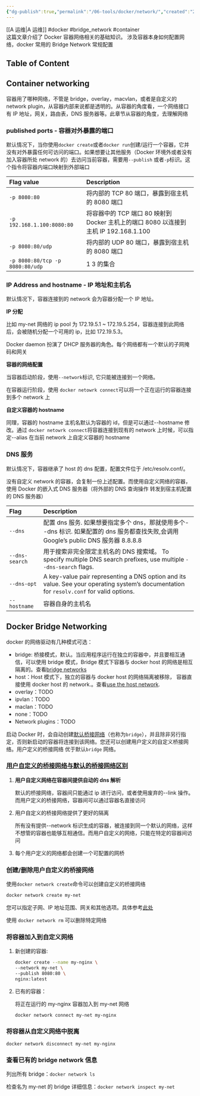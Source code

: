```yaml
---
{"dg-publish":true,"permalink":"/06-tools/docker/network/","created":"2024-09-18T14:20:21.372+08:00","updated":"2024-05-27T15:03:24.000+08:00"}
---
```


[[A 运维\|A 运维]] #docker #bridge_network #container  
这篇文章介绍了 Docker 容器网络相关的基础知识。
涉及容器本身如何配置网络，docker 常用的 Bridge Network 常规配置

<!--more-->

## Table of Content

## Container networking

容器用了哪种网络，不管是 bridge，overlay，macvlan，或者是自定义的 network plugin，从容器内部来说都是透明的。从容器的角度看，一个网络接口有 IP 地址，网关，路由表，DNS 服务器等。此章节从容器的角度，去理解网络

### published ports - 容器对外暴露的端口

默认情况下，当你使用`docker create`或者`docker run`创建/运行一个容器，它并没有对外暴露任何可访问的端口。如果想要让其他服务（Docker 环境外或者没有加入容器所处 network 的）去访问当前容器，需要用`--publish` 或者`-p`标识。这个指令将容器内端口映射到外部端口

| Flag value                      | Description                                                                          |
| :------------------------------ | :----------------------------------------------------------------------------------- |
| `-p 8080:80`                    | 将内部的 TCP 80 端口，暴露到宿主机的 8080 端口                                       |
| `-p 192.168.1.100:8080:80`      | 将容器中的 TCP 端口 80 映射到 Docker 主机上的端口 8080 以连接到主机 IP 192.168.1.100 |
| `-p 8080:80/udp`                | 将内部的 UDP 80 端口，暴露到宿主机的 8080 端口                                       |
| `-p 8080:80/tcp -p 8080:80/udp` | 1 3 的集合                                                                           |

### IP Address and hostname - IP 地址和主机名

默认情况下，容器连接到的 network 会为容器分配一个 IP 地址。

**IP 分配**

比如 my-net 网络的 ip pool 为 172.19.5.1 ~ 172.19.5.254，容器连接到此网络后，会被随机分配一个可用的 ip，比如 172.19.5.3。

Docker daemon 扮演了 DHCP 服务器的角色。每个网络都有一个默认的子网掩码和网关

**容器的网络配置**

当容器启动阶段，使用`--network`标识, 它只能被连接到一个网络。

在容器运行阶段，使用 `docker netowrk connect`可以将一个正在运行的容器连接到多个 network 上

**自定义容器的 hostname**

同理，容器的 hostname 主机名默认为容器的 id，但是可以通过--hostname 修改。通过 `docker netowrk connect`将容器连接到现有的 network 上时候，可以指定--alias 在当前 network 上自定义容器的 hostname

### DNS 服务

默认情况下，容器继承了 host 的 dns 配置，配置文件位于 /etc/resolv.conf/。

没有自定义 network 的容器，会复制一份上述配置。而使用自定义网络的容器，使用 Docker 的嵌入式 DNS 服务器（将外部的 DNS 查询操作 转发到宿主机配置的 DNS 服务器）

| Flag           | Description                                                                                                                              |
| :------------- | :--------------------------------------------------------------------------------------------------------------------------------------- |
| `--dns`        | 配置 dns 服务. 如果想要指定多个 dns，那就使用多个--dns 标识. 如果配置的 dns 服务都查找失败,会调用 Google’s public DNS 服务器 8.8.8.8     |
| `--dns-search` | 用于搜索非完全限定主机名的 DNS 搜索域。 To specify multiple DNS search prefixes, use multiple `--dns-search` flags.                      |
| `--dns-opt`    | A key-value pair representing a DNS option and its value. See your operating system’s documentation for `resolv.conf` for valid options. |
| `--hostname`   | 容器自身的主机名                                                                                                                         |

## Docker Bridge Networking

docker 的网络驱动有几种模式可选：

- bridge: 桥接模式，默认。当应用程序运行在独立的容器中，并且要相互通信，可以使用 bridge 模式，Bridge 模式下容器与 docker host 的网络是相互隔离的。查看[bridge networks](https://docs.docker.com/network/bridge/)
- host：Host 模式下，独立的容器与 docker host 的网络隔离被移除， 容器直接使用 docker host 的 network.。查看[use the host network](https://docs.docker.com/network/host/).
- overlay：TODO
- ipvlan：TODO
- maclan：TODO
- none：TODO
- Network plugins：TODO

启动 Docker 时，会自动创建[默认桥接网络](https://docs.docker.com/network/bridge/#use-the-default-bridge-network)（也称为`bridge`），并且除非另行指定，否则新启动的容器将连接到该网络。您还可以创建用户定义的自定义桥接网络。用户定义的桥接网络 优于默认`bridge` 网络。

### [用户自定义的桥接网络与默认的桥接网络区别](https://docs.docker.com/network/bridge/#differences-between-user-defined-bridges-and-the-default-bridge)

1. **用户自定义网络在容器间提供自动的 dns 解析**

   默认的桥接网络，容器间只能通过 ip 进行访问，或者使用废弃的--link 操作。而用户定义的桥接网络，容器间可以通过容器名直接访问

2. 用户自定义的桥接网络提供了更好的隔离

   所有没有提供--network 标识生成的容器，被连接到同一个默认的网络，这样不想管的容器也能够互相通信。而用户自定义的网络，只能在特定的容器间访问

3. 每个用户定义的网络都会创建一个可配置的网桥

### 创建/删除用户自定义的桥接网络

使用`docker network create`命令可以创建自定义的桥接网络

```bash
docker network create my-net
```

您可以指定子网、IP 地址范围、网关和其他选项。具体参考[此处](https://docs.docker.com/engine/reference/commandline/network_create/#specify-advanced-options)

使用 `docker network rm` 可以删除特定网络

### 将容器加入到自定义网络

1. 新创建的容器:

   ```bash
   docker create --name my-nginx \
   --network my-net \
   --publish 8080:80 \
   nginx:latest
   ```

2. 已有的容器：

   将正在运行的 my-nginx 容器加入到 my-net 网络

   `docker network connect my-net my-nginx`

### 将容器从自定义网络中脱离

`docker network disconnect my-net my-nginx`

### 查看已有的 bridge network 信息

列出所有 bridge：`docker network ls`

检查名为 my-net 的 bridge 详细信息：`docker network inspect my-net`


